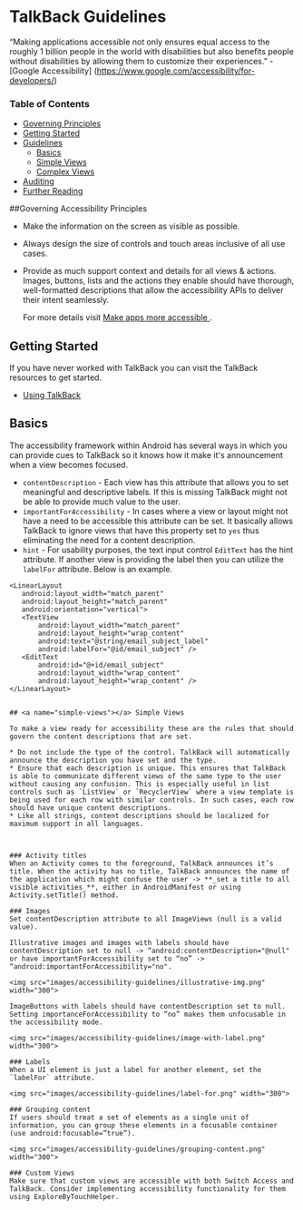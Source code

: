 # TalkBack Guidelines

“Making applications accessible not only ensures equal access to the roughly 1 billion people in the world with disabilities but also benefits people without disabilities by allowing them to customize their experiences.” - [Google Accessibility] (https://www.google.com/accessibility/for-developers/)

### Table of Contents 

- [Governing Principles](#governing-principles)
- [Getting Started](#getting-started)
- [Guidelines](#guidelines)
   - [Basics](#basics)
	- [Simple Views](#simple-views)
	- [Complex Views](#complex-views)
- [Auditing](#auditing)
- [Further Reading](#further-reading)

##<a name="governing-principles"></a>Governing Accessibility Principles 
* Make the information on the screen as visible as possible. 
* Always design the size of controls and touch areas inclusive of all use cases.
* Provide as much support context and details for all views & actions. Images, buttons, lists and the actions they enable should have thorough, well-formatted descriptions that allow the accessibility APIs to deliver their intent seamlessly. 

	For more details visit [Make apps more accessible
](https://developer.android.com/guide/topics/ui/accessibility/apps.html).
	
## <a name="getting-started"></a>Getting Started

If you have never worked with TalkBack you can visit the TalkBack resources to get started.

- [Using TalkBack](using-talback.md)

## <a name="basics"></a>Basics

The accessibility framework within Android has several ways in which you can provide cues to TalkBack so it knows how it make it's announcement when a view becomes focused. 

* `contentDescription`  - Each view has this attribute that allows you to set meaningful and descriptive labels. If this is missing TalkBack might not be able to provide much value to the user. 
* `importantForAccessibility` - In cases where a view or layout might not have a need to be accessible this attribute can be set. It basically allows TalkBack to ignore views that have this property set to `yes` thus eliminating the need for a content description. 
* `hint` - For usability purposes, the text input control `EditText` has the hint attribute. If another view is providing the label then you can utilize the `labelFor` attribute. Below is an example.  

 ```
 <LinearLayout
    android:layout_width="match_parent"
    android:layout_height="match_parent"
    android:orientation="vertical">
    <TextView
        android:layout_width="match_parent"
        android:layout_height="wrap_content"
        android:text="@string/email_subject_label"
        android:labelFor="@id/email_subject" />
    <EditText
        android:id="@+id/email_subject"
        android:layout_width="wrap_content"
        android:layout_height="wrap_content" />
</LinearLayout>


## <a name="simple-views"></a> Simple Views

To make a view ready for accessibility these are the rules that should govern the content descriptions that are set. 

* Do not include the type of the control. TalkBack will automatically announce the description you have set and the type. 
* Ensure that each description is unique. This ensures that TalkBack is able to communicate different views of the same type to the user without causing any confusion. This is especially useful in list controls such as `ListView` or `RecyclerView` where a view template is being used for each row with similar controls. In such cases, each row should have unique content descriptions. 
* Like all strings, content descriptions should be localized for maximum support in all languages. 



### Activity titles
When an Activity comes to the foreground, TalkBack announces it’s title. When the activity has no title, TalkBack announces the name of the application which might confuse the user -> **_set a title to all visible activities_**, either in AndroidManifest or using Activity.setTitle() method.

### Images
Set contentDescription attribute to all ImageViews (null is a valid value).

Illustrative images and images with labels should have contentDescription set to null -> “android:contentDescription="@null" or have importantForAccessibility set to “no” -> “android:importantForAccessibility="no".

<img src="images/accessibility-guidelines/illustrative-img.png" width="300">

ImageButtons with labels should have contentDescription set to null. Setting importanceForAccessibility to “no” makes them unfocusable in the accessibility mode.

<img src="images/accessibility-guidelines/image-with-label.png" width="300">

### Labels
When a UI element is just a label for another element, set the `labelFor` attribute.

<img src="images/accessibility-guidelines/label-for.png" width="300">

### Grouping content
If users should treat a set of elements as a single unit of information, you can group these elements in a focusable container (use android:focusable=”true”). 

<img src="images/accessibility-guidelines/grouping-content.png" width="300">

### Custom Views
Make sure that custom views are accessible with both Switch Access and TalkBack. Consider implementing accessibility functionality for them using ExploreByTouchHelper.
